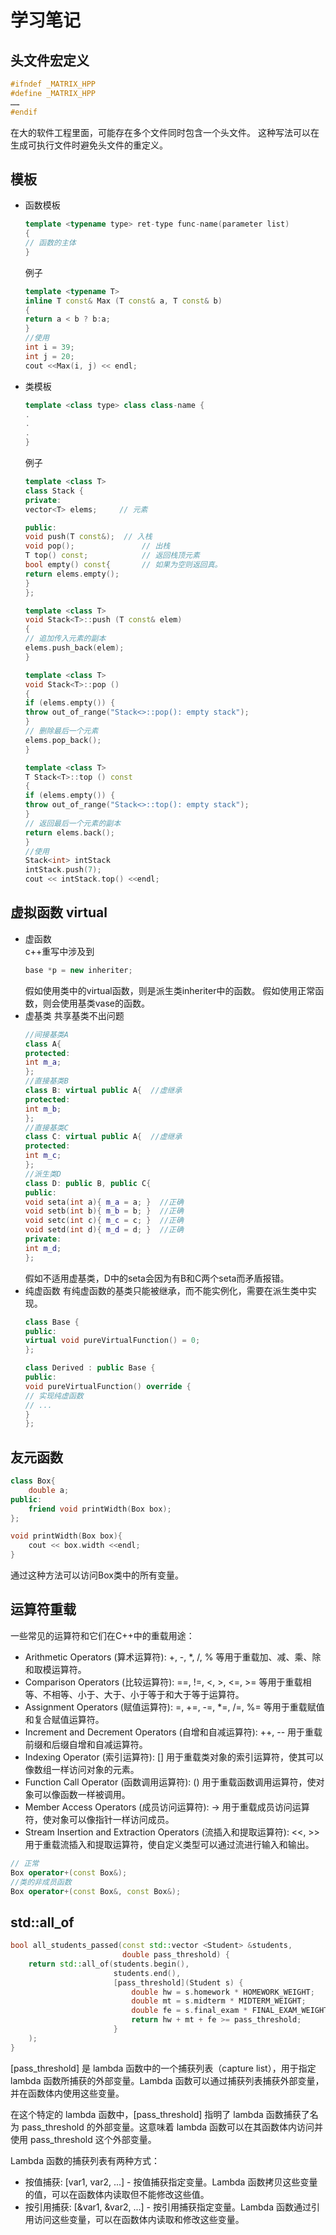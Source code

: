 # 学习笔记
## 头文件宏定义
```c++
#ifndef _MATRIX_HPP
#define _MATRIX_HPP
……
#endif
```
在大的软件工程里面，可能存在多个文件同时包含一个头文件。
这种写法可以在生成可执行文件时避免头文件的重定义。

## 模板
* 函数模板
    ``` c++
    template <typename type> ret-type func-name(parameter list)
    {
    // 函数的主体
    }
    ```
  例子
    ```c++
    template <typename T>
    inline T const& Max (T const& a, T const& b)
    {
    return a < b ? b:a;
    }
    //使用
    int i = 39;
    int j = 20;
    cout <<Max(i, j) << endl;
    ```
* 类模板
    ```c++
    template <class type> class class-name {
    .
    .
    .
    }
    ```
  例子
    ```c++
    template <class T>
    class Stack {
    private:
    vector<T> elems;     // 元素
    
    public:
    void push(T const&);  // 入栈
    void pop();               // 出栈
    T top() const;            // 返回栈顶元素
    bool empty() const{       // 如果为空则返回真。
    return elems.empty();
    }
    };
    
    template <class T>
    void Stack<T>::push (T const& elem)
    {
    // 追加传入元素的副本
    elems.push_back(elem);    
    }
    
    template <class T>
    void Stack<T>::pop ()
    {
    if (elems.empty()) {
    throw out_of_range("Stack<>::pop(): empty stack");
    }
    // 删除最后一个元素
    elems.pop_back();         
    }
    
    template <class T>
    T Stack<T>::top () const
    {
    if (elems.empty()) {
    throw out_of_range("Stack<>::top(): empty stack");
    }
    // 返回最后一个元素的副本
    return elems.back();      
    }
    //使用
    Stack<int> intStack
    intStack.push(7); 
    cout << intStack.top() <<endl; 
    ```

## 虚拟函数 virtual
* 虚函数  
  c++重写中涉及到
  ```c++
  base *p = new inheriter;
  ```
  假如使用类中的virtual函数，则是派生类inheriter中的函数。
  假如使用正常函数，则会使用基类vase的函数。
* 虚基类
  共享基类不出问题
  ```c++
  //间接基类A
  class A{
  protected:
  int m_a;
  };
  //直接基类B
  class B: virtual public A{  //虚继承
  protected:
  int m_b;
  };
  //直接基类C
  class C: virtual public A{  //虚继承
  protected:
  int m_c;
  };
  //派生类D
  class D: public B, public C{
  public:
  void seta(int a){ m_a = a; }  //正确
  void setb(int b){ m_b = b; }  //正确
  void setc(int c){ m_c = c; }  //正确
  void setd(int d){ m_d = d; }  //正确
  private:
  int m_d;
  };
  ```
  假如不适用虚基类，D中的seta会因为有B和C两个seta而矛盾报错。
* 纯虚函数
  有纯虚函数的基类只能被继承，而不能实例化，需要在派生类中实现。
  ```c++
  class Base {
  public:
  virtual void pureVirtualFunction() = 0;
  };
  
  class Derived : public Base {
  public:
  void pureVirtualFunction() override {
  // 实现纯虚函数
  // ...
  }
  };
  ```
  
## 友元函数
```c++
class Box{
    double a;
public:
    friend void printWidth(Box box);
};

void printWidth(Box box){
    cout << box.width <<endl;
}
```
通过这种方法可以访问Box类中的所有变量。

## 运算符重载
一些常见的运算符和它们在C++中的重载用途：

* Arithmetic Operators (算术运算符):
+, -, *, /, % 等用于重载加、减、乘、除和取模运算符。
* Comparison Operators (比较运算符):
==, !=, <, >, <=, >= 等用于重载相等、不相等、小于、大于、小于等于和大于等于运算符。
* Assignment Operators (赋值运算符):
=, +=, -=, *=, /=, %= 等用于重载赋值和复合赋值运算符。
* Increment and Decrement Operators (自增和自减运算符):
++, -- 用于重载前缀和后缀自增和自减运算符。
* Indexing Operator (索引运算符):
[] 用于重载类对象的索引运算符，使其可以像数组一样访问对象的元素。
* Function Call Operator (函数调用运算符):
() 用于重载函数调用运算符，使对象可以像函数一样被调用。
* Member Access Operators (成员访问运算符):
-> 用于重载成员访问运算符，使对象可以像指针一样访问成员。
* Stream Insertion and Extraction Operators (流插入和提取运算符):
<<, >> 用于重载流插入和提取运算符，使自定义类型可以通过流进行输入和输出。
```c++
// 正常
Box operator+(const Box&);
//类的非成员函数
Box operator+(const Box&, const Box&);
```

## std::all_of
```c++
bool all_students_passed(const std::vector <Student> &students,
                         double pass_threshold) {
    return std::all_of(students.begin(),
                       students.end(),
                       [pass_threshold](Student s) {
                           double hw = s.homework * HOMEWORK_WEIGHT;
                           double mt = s.midterm * MIDTERM_WEIGHT;
                           double fe = s.final_exam * FINAL_EXAM_WEIGHT;
                           return hw + mt + fe >= pass_threshold;
                       }
    );
}
```

[pass_threshold] 是 lambda 函数中的一个捕获列表（capture list），用于指定 lambda 函数所捕获的外部变量。Lambda 函数可以通过捕获列表捕获外部变量，并在函数体内使用这些变量。

在这个特定的 lambda 函数中，[pass_threshold] 指明了 lambda 函数捕获了名为 pass_threshold 的外部变量。这意味着 lambda 函数可以在其函数体内访问并使用 pass_threshold 这个外部变量。

Lambda 函数的捕获列表有两种方式：
* 按值捕获: [var1, var2, ...] - 按值捕获指定变量。Lambda 函数拷贝这些变量的值，可以在函数体内读取但不能修改这些值。
* 按引用捕获: [&var1, &var2, ...] - 按引用捕获指定变量。Lambda 函数通过引用访问这些变量，可以在函数体内读取和修改这些变量。
 


